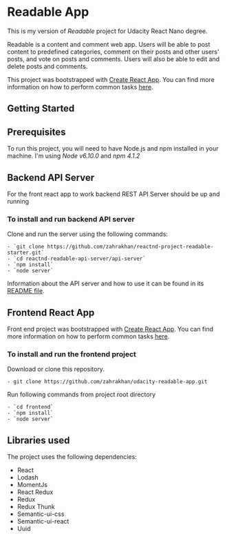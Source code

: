 # Readable App
This is my version of *Readable* project for Udacity React Nano degree.

Readable is a content and comment web app. Users will be able to post content to predefined categories, comment on their posts and other users' posts, and vote on posts and comments. Users will also be able to edit and delete posts and comments.

This project was bootstrapped with [Create React App](https://github.com/facebookincubator/create-react-app). You can find more information on how to perform common tasks [here](https://github.com/facebookincubator/create-react-app/blob/master/packages/react-scripts/template/README.md).

## Getting Started

## Prerequisites

To run this project, you will need to have Node.js and npm installed in your machine.
I'm using *Node v6.10.0* and *npm 4.1.2*

## Backend API Server

For the front react app to work backend REST API Server should be up and running

### To install and run backend API server

Clone and run the server using the following commands:

    - `git clone https://github.com/zahrakhan/reactnd-project-readable-starter.git`
    - `cd reactnd-readable-api-server/api-server`
    - `npm install`
    - `node server`

Information about the API server and how to use it can be found in its [README file](api-server/README.md).


## Frontend React App

Front end project was bootstrapped with [Create React App](https://github.com/facebookincubator/create-react-app). You can find more information on how to perform common tasks [here](https://github.com/facebookincubator/create-react-app/blob/master/packages/react-scripts/template/README.md).

### To install and run the frontend project

Download or clone this repository.
```
- git clone https://github.com/zahrakhan/udacity-readable-app.git
```

Run following commands from project root directory

    - `cd frontend`
    - `npm install`
    - `node server`

## Libraries used

The project uses the following dependencies:

* React
* Lodash
* MomentJs
* React Redux
* Redux
* Redux Thunk
* Semantic-ui-css
* Semantic-ui-react
* Uuid

